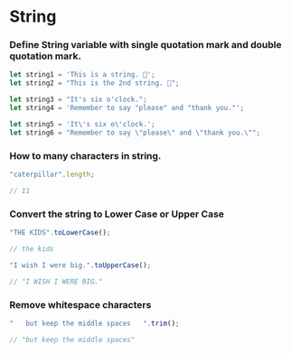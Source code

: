 # String

### Define String variable with single quotation mark and double quotation mark.
```javascript
let string1 = 'This is a string. 👏';
let string2 = "This is the 2nd string. 💁";

let string3 = "It's six o'clock.";
let string4 = 'Remember to say "please" and "thank you."';

let string5 = 'It\'s six o\'clock.';
let string6 = "Remember to say \"please\" and \"thank you.\"";
```

### How to many characters in string.
```javascript
"caterpillar".length;

// 11
```

### Convert the string to Lower Case or Upper Case
```javascript
"THE KIDS".toLowerCase();

// the kids

"I wish I were big.".toUpperCase();

// "I WISH I WERE BIG."
```

### Remove whitespace characters
```javascript
"   but keep the middle spaces   ".trim();

// "but keep the middle spaces"
```